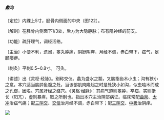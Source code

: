##### 蠡沟

〔定位〕内踝上5寸，胫骨内侧面的中央（图122）。

〔解剖〕在胫骨内侧面下1/3处，后方为大隐静脉；布有隐神经的前支。

〔功能〕疏肝理气，调经活络。

〔主治〕小便不利，遗溺，睾丸肿痛，阴挺阴痒，月经不调，赤白带下，疝气，足胫痿痹。 

〔刺灸〕平刺0.5~0.8寸。 可灸。

〔讲述〕出《灵枢·经脉》。别称交仪。蠡为盛水之瓢，又腨指齿木小虫；沟有狭小之意。本穴适当腨肿鱼腹之处，当该部肌肉隆起之时是处狭小如沟，似虫啮木而成之孔郄，因名。穴属肝经之络穴。《灵枢·经脉》：其病气道则睾肿，卒疝，实则挺长（阳亢），虚则暴痒，取之所别也。指出本穴主治阴部病证。临床常配[曲泉](https://www.gmzyjc.com/read/zjs/zjs3.1.9-12-0.0.4.3.8.md)、[太冲](https://www.gmzyjc.com/read/zjs/zjs3.1.9-12-0.0.4.3.3.md)治疝气痛；配[三阴交](https://www.gmzyjc.com/read/zjs/zjs3.1.4-6-0.0.1.3.6.md)、[交信](https://www.gmzyjc.com/read/zjs/zjs3.1.7-8-0.0.2.3.8.md)治月经不调，赤白带下；配[三阴交](https://www.gmzyjc.com/read/zjs/zjs3.1.4-6-0.0.1.3.6.md)、[中极](https://www.gmzyjc.com/read/zjs/zjs3.2.1-0.1.1.3.3.md)治阴痒。

![](img/图122.jpg)
